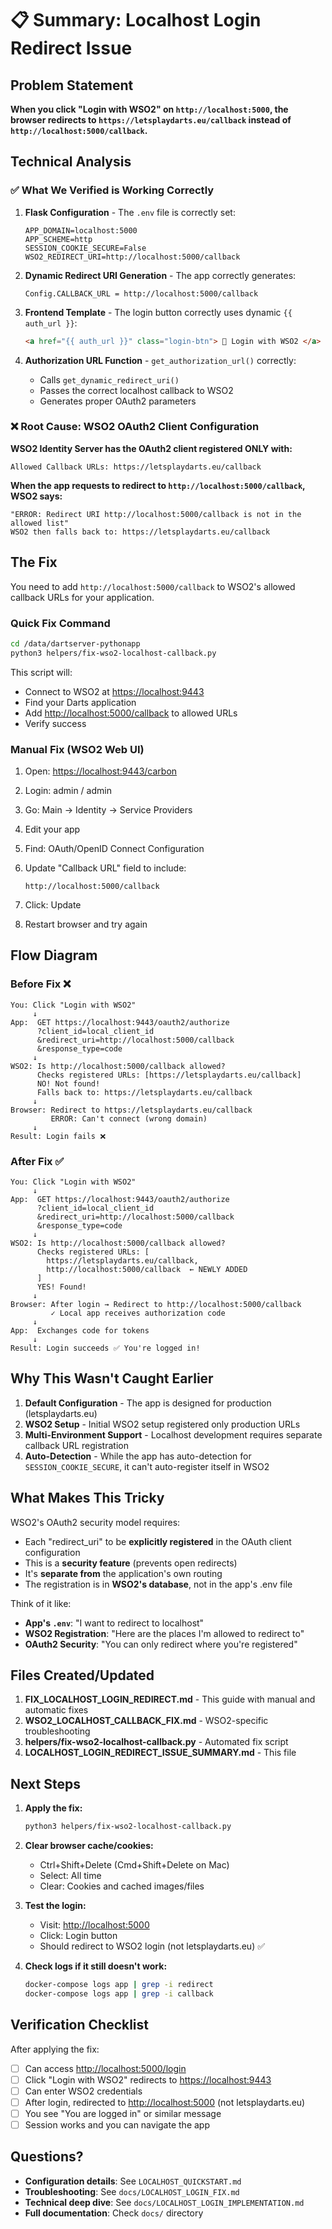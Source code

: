 # 📋 Summary: Localhost Login Redirect Issue

## Problem Statement

**When you click "Login with WSO2" on `http://localhost:5000`, the browser redirects to `https://letsplaydarts.eu/callback` instead of `http://localhost:5000/callback`.**

## Technical Analysis

### ✅ What We Verified is Working Correctly

1. **Flask Configuration** - The `.env` file is correctly set:

   ```
   APP_DOMAIN=localhost:5000
   APP_SCHEME=http
   SESSION_COOKIE_SECURE=False
   WSO2_REDIRECT_URI=http://localhost:5000/callback
   ```

2. **Dynamic Redirect URI Generation** - The app correctly generates:

   ```
   Config.CALLBACK_URL = http://localhost:5000/callback
   ```

3. **Frontend Template** - The login button correctly uses dynamic `{{ auth_url }}`:

   ```html
   <a href="{{ auth_url }}" class="login-btn"> 🔐 Login with WSO2 </a>
   ```

4. **Authorization URL Function** - `get_authorization_url()` correctly:
   - Calls `get_dynamic_redirect_uri()`
   - Passes the correct localhost callback to WSO2
   - Generates proper OAuth2 parameters

### ❌ Root Cause: WSO2 OAuth2 Client Configuration

**WSO2 Identity Server has the OAuth2 client registered ONLY with:**

```
Allowed Callback URLs: https://letsplaydarts.eu/callback
```

**When the app requests to redirect to `http://localhost:5000/callback`, WSO2 says:**

```
"ERROR: Redirect URI http://localhost:5000/callback is not in the allowed list"
WSO2 then falls back to: https://letsplaydarts.eu/callback
```

## The Fix

You need to add `http://localhost:5000/callback` to WSO2's allowed callback URLs for your application.

### Quick Fix Command

```bash
cd /data/dartserver-pythonapp
python3 helpers/fix-wso2-localhost-callback.py
```

This script will:

- Connect to WSO2 at <https://localhost:9443>
- Find your Darts application
- Add <http://localhost:5000/callback> to allowed URLs
- Verify success

### Manual Fix (WSO2 Web UI)

1. Open: <https://localhost:9443/carbon>
2. Login: admin / admin
3. Go: Main → Identity → Service Providers
4. Edit your app
5. Find: OAuth/OpenID Connect Configuration
6. Update "Callback URL" field to include:

   ```
   http://localhost:5000/callback
   ```

7. Click: Update
8. Restart browser and try again

## Flow Diagram

### Before Fix ❌

```
You: Click "Login with WSO2"
     ↓
App:  GET https://localhost:9443/oauth2/authorize
      ?client_id=local_client_id
      &redirect_uri=http://localhost:5000/callback
      &response_type=code
     ↓
WSO2: Is http://localhost:5000/callback allowed?
      Checks registered URLs: [https://letsplaydarts.eu/callback]
      NO! Not found!
      Falls back to: https://letsplaydarts.eu/callback
     ↓
Browser: Redirect to https://letsplaydarts.eu/callback
         ERROR: Can't connect (wrong domain)
     ↓
Result: Login fails ❌
```

### After Fix ✅

```
You: Click "Login with WSO2"
     ↓
App:  GET https://localhost:9443/oauth2/authorize
      ?client_id=local_client_id
      &redirect_uri=http://localhost:5000/callback
      &response_type=code
     ↓
WSO2: Is http://localhost:5000/callback allowed?
      Checks registered URLs: [
        https://letsplaydarts.eu/callback,
        http://localhost:5000/callback  ← NEWLY ADDED
      ]
      YES! Found!
     ↓
Browser: After login → Redirect to http://localhost:5000/callback
         ✓ Local app receives authorization code
     ↓
App:  Exchanges code for tokens
     ↓
Result: Login succeeds ✅ You're logged in!
```

## Why This Wasn't Caught Earlier

1. **Default Configuration** - The app is designed for production (letsplaydarts.eu)
2. **WSO2 Setup** - Initial WSO2 setup registered only production URLs
3. **Multi-Environment Support** - Localhost development requires separate callback URL registration
4. **Auto-Detection** - While the app has auto-detection for `SESSION_COOKIE_SECURE`, it can't auto-register itself in WSO2

## What Makes This Tricky

WSO2's OAuth2 security model requires:

- Each "redirect_uri" to be **explicitly registered** in the OAuth client configuration
- This is a **security feature** (prevents open redirects)
- It's **separate from** the application's own routing
- The registration is in **WSO2's database**, not in the app's .env file

Think of it like:

- **App's `.env`**: "I want to redirect to localhost"
- **WSO2 Registration**: "Here are the places I'm allowed to redirect to"
- **OAuth2 Security**: "You can only redirect where you're registered"

## Files Created/Updated

1. **FIX_LOCALHOST_LOGIN_REDIRECT.md** - This guide with manual and automatic fixes
2. **WSO2_LOCALHOST_CALLBACK_FIX.md** - WSO2-specific troubleshooting
3. **helpers/fix-wso2-localhost-callback.py** - Automated fix script
4. **LOCALHOST_LOGIN_REDIRECT_ISSUE_SUMMARY.md** - This file

## Next Steps

1. **Apply the fix:**

   ```bash
   python3 helpers/fix-wso2-localhost-callback.py
   ```

2. **Clear browser cache/cookies:**
   - Ctrl+Shift+Delete (Cmd+Shift+Delete on Mac)
   - Select: All time
   - Clear: Cookies and cached images/files

3. **Test the login:**
   - Visit: <http://localhost:5000>
   - Click: Login button
   - Should redirect to WSO2 login (not letsplaydarts.eu) ✅

4. **Check logs if it still doesn't work:**

   ```bash
   docker-compose logs app | grep -i redirect
   docker-compose logs app | grep -i callback
   ```

## Verification Checklist

After applying the fix:

- [ ] Can access <http://localhost:5000/login>
- [ ] Click "Login with WSO2" redirects to <https://localhost:9443>
- [ ] Can enter WSO2 credentials
- [ ] After login, redirected to <http://localhost:5000> (not letsplaydarts.eu)
- [ ] You see "You are logged in" or similar message
- [ ] Session works and you can navigate the app

## Questions?

- **Configuration details**: See `LOCALHOST_QUICKSTART.md`
- **Troubleshooting**: See `docs/LOCALHOST_LOGIN_FIX.md`
- **Technical deep dive**: See `docs/LOCALHOST_LOGIN_IMPLEMENTATION.md`
- **Full documentation**: Check `docs/` directory
